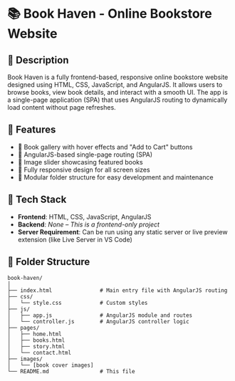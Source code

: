 # 📚 Book Haven - Online Bookstore Website

## 📝 Description
Book Haven is a fully frontend-based, responsive online bookstore website designed using HTML, CSS, JavaScript, and AngularJS. It allows users to browse books, view book details, and interact with a smooth UI. The app is a single-page application (SPA) that uses AngularJS routing to dynamically load content without page refreshes.

## 🚀 Features
- 📖 Book gallery with hover effects and "Add to Cart" buttons
- 🧭 AngularJS-based single-page routing (SPA)
- 🎠 Image slider showcasing featured books
- 📱 Fully responsive design for all screen sizes
- 🧩 Modular folder structure for easy development and maintenance

## 🔧 Tech Stack
- **Frontend**: HTML, CSS, JavaScript, AngularJS
- **Backend**: *None – This is a frontend-only project*
- **Server Requirement**: Can be run using any static server or live preview extension (like Live Server in VS Code)

## 📁 Folder Structure
```plaintext
book-haven/
│
├── index.html               # Main entry file with AngularJS routing
├── css/
│   └── style.css            # Custom styles
├── js/
│   ├── app.js               # AngularJS module and routes
│   └── controller.js        # AngularJS controller logic
├── pages/
│   ├── home.html
│   ├── books.html
│   ├── story.html
│   └── contact.html
├── images/
│   └── [book cover images]
└── README.md                # This file

